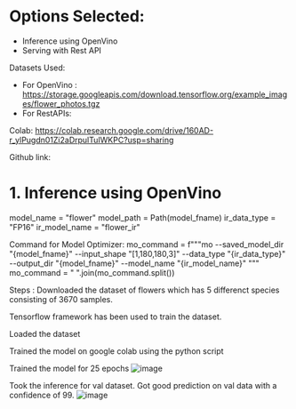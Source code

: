 # Options Selected:
* Inference using OpenVino
* Serving with Rest API

Datasets Used:
* For OpenVino :
https://storage.googleapis.com/download.tensorflow.org/example_images/flower_photos.tgz
* For RestAPIs:


Colab:
https://colab.research.google.com/drive/160AD-r_ylPugdn01Zi2aDrpulTuIWKPC?usp=sharing

Github link:

# 1. Inference using OpenVino 

model_name = "flower"
model_path = Path(model_fname)
ir_data_type = "FP16"
ir_model_name = "flower_ir"


Command for Model Optimizer:
mo_command = f"""mo
                 --saved_model_dir "{model_fname}"
                 --input_shape "[1,180,180,3]"
                 --data_type "{ir_data_type}"
                 --output_dir "{model_fname}"
                 --model_name "{ir_model_name}"
                 """
mo_command = " ".join(mo_command.split())

Steps :
Downloaded the dataset of flowers which has 5 differenct species consisting of 3670 samples.

Tensorflow framework has been used to train the dataset.

Loaded the dataset 

Trained the model on google colab using the python script 

Trained the model for 25 epochs
![image](https://user-images.githubusercontent.com/99698941/203488042-4fc9ac5c-989f-4783-92f6-c09fe7af4b51.png)


Took the inference for val dataset. 
Got good prediction on val data with a confidence of 99.
![image](https://user-images.githubusercontent.com/99698941/203488186-6b4e0342-b895-4c41-b6f6-d569b2142084.png)

